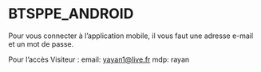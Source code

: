 # BTSPPE_ANDROID
Pour vous connecter à l’application mobile, il vous faut une adresse e-mail et un
mot de passe.

Pour l’accès Visiteur :
email: yayan1@live.fr
mdp: rayan
